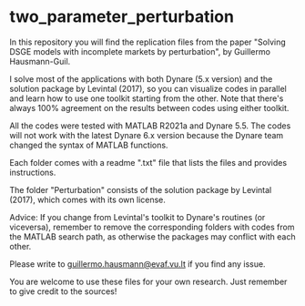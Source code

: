 # two_parameter_perturbation
In this repository you will find the replication files from the paper "Solving DSGE models with incomplete markets by perturbation", by Guillermo Hausmann-Guil.

I solve most of the applications with both Dynare (5.x version) and the solution package by Levintal (2017), so you can visualize codes in parallel and learn how to use one toolkit starting from the other. Note that there's always 100% agreement on the results between codes using either toolkit. 

All the codes were tested with MATLAB R2021a and Dynare 5.5. The codes will not work with the latest Dynare 6.x version because the Dynare team changed the syntax of MATLAB functions.
 
Each folder comes with a readme ".txt" file that lists the files and provides instructions.  
 
The folder "Perturbation" consists of the solution package by Levintal (2017), which comes with its own license.
 

Advice: If you change from Levintal's toolkit to Dynare's routines (or viceversa), remember to remove the corresponding folders with codes from the MATLAB search path, as otherwise the packages may conflict with each other.  
 
Please write to guillermo.hausmann@evaf.vu.lt if you find any issue.  

You are welcome to use these files for your own research. Just remember to give credit to the sources!  



